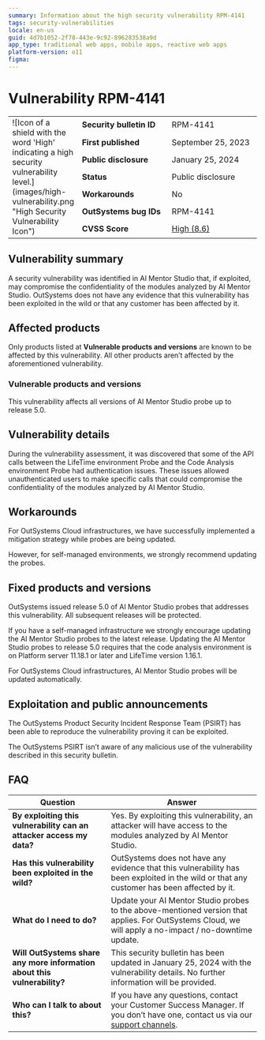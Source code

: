 ```yaml
---
summary: Information about the high security vulnerability RPM-4141
tags: security-vulnerabilities
locale: en-us
guid: 4d7b1052-2f78-443e-9c92-896283538a9d
app_type: traditional web apps, mobile apps, reactive web apps
platform-version: o11
figma:
---
```


# Vulnerability RPM-4141 

<table markdown="1">
<tr>
    <td style="width: 20%; vertical-align: middle" rowspan="7">![Icon of a shield with the word 'High' indicating a high security vulnerability level.](images/high-vulnerability.png "High Security Vulnerability Icon")</td>
    <td><b>Security bulletin ID</b></td>
    <td>RPM-4141</td>
</tr>
<tr>
    <td><b>First published</b></td>
    <td>September 25, 2023</td>
</tr>
<tr>
    <td><b>Public disclosure</b></td>
    <td>January 25, 2024</td>
</tr>
<tr>
    <td><b>Status</b></td>
    <td>Public disclosure</td>
</tr>
<tr>
    <td><b>Workarounds</b></td>
    <td>No</td>
</tr>
<tr>
    <td><b>OutSystems bug IDs</b></td>
    <td>RPM-4141</td>
</tr>
<tr>
    <td><b>CVSS Score</b></td>
    <td><a href="https://www.first.org/cvss/calculator/3.1#CVSS:3.1/AV:N/AC:L/PR:N/UI:N/S:C/C:H/I:N/A:N">High (8.6)</a></td>
</tr>
</table>

## Vulnerability summary

A security vulnerability was identified in AI Mentor Studio that, if exploited, may compromise the confidentiality of the modules analyzed by AI Mentor Studio. OutSystems does not have any evidence that this vulnerability has been exploited in the wild or that any customer has been affected by it.

## Affected products

Only products listed at **Vulnerable products and versions** are known to be affected by this vulnerability. All other products aren’t affected by the aforementioned vulnerability.

### Vulnerable products and versions

This vulnerability affects all versions of AI Mentor Studio probe up to release 5.0.

## Vulnerability details

During the vulnerability assessment, it was discovered that some of the API calls between the LifeTime environment Probe and the Code Analysis environment Probe had authentication issues. These issues allowed unauthenticated users to make specific calls that could compromise the confidentiality of the modules analyzed by AI Mentor Studio.

## Workarounds

For OutSystems Cloud infrastructures, we have successfully implemented a mitigation strategy while probes are being updated.

However, for self-managed environments, we strongly recommend updating the probes.

## Fixed products and versions

OutSystems issued release 5.0 of AI Mentor Studio probes that addresses this vulnerability. All subsequent releases will be protected.

If you have a self-managed infrastructure we strongly encourage updating the AI Mentor Studio probes to the latest release. Updating the AI Mentor Studio probes to release 5.0 requires that the code analysis environment is on Platform server 11.18.1 or later and LifeTime version 1.16.1.

For OutSystems Cloud infrastructures, AI Mentor Studio probes will be updated automatically.

## Exploitation and public announcements

The OutSystems Product Security Incident Response Team (PSIRT) has been able to reproduce the vulnerability proving it can be exploited.

The OutSystems PSIRT isn’t aware of any malicious use of the vulnerability described in this security bulletin.
 
## FAQ

| Question | Answer |
|---|---|
| **By exploiting this vulnerability can an attacker access my data?** | Yes. By exploiting this vulnerability, an attacker will have access to the modules analyzed by AI Mentor Studio. |
| **Has this vulnerability been exploited in the wild?** | OutSystems does not have any evidence that this vulnerability has been exploited in the wild or that any customer has been affected by it. |
| **What do I need to do?** | Update your AI Mentor Studio probes to the above-mentioned version that applies. For OutSystems Cloud, we will apply a no-impact / no-downtime update. |
| **Will OutSystems share any more information about this vulnerability?** | This security bulletin has been updated in January 25, 2024 with the vulnerability details. No further information will be provided. |
| **Who can I talk to about this?** | If you have any questions, contact your Customer Success Manager. If you don’t have one, contact us via our [support channels](https://www.outsystems.com/legal/success/contact-outsystems-technical-support/). |
